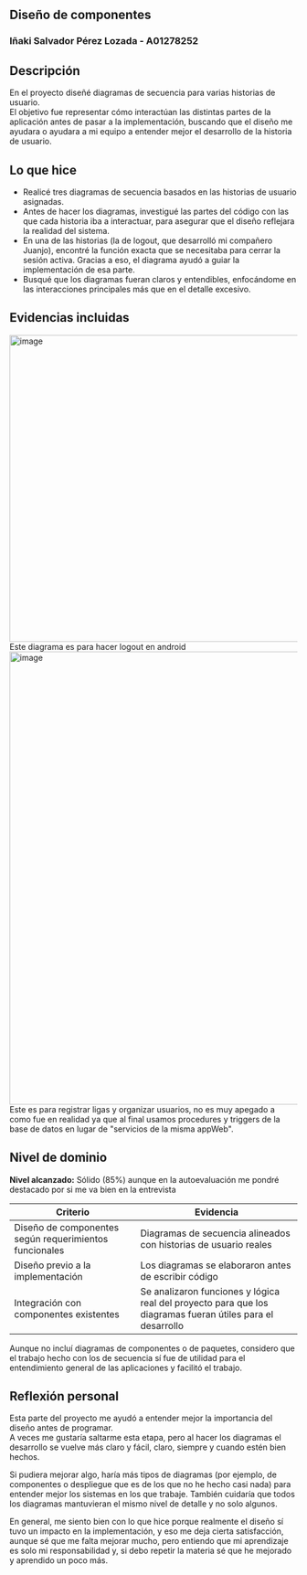 ## Diseño de componentes
### Iñaki Salvador Pérez Lozada - A01278252

## Descripción 
En el proyecto diseñé diagramas de secuencia para varias historias de usuario.  
El objetivo fue representar cómo interactúan las distintas partes de la aplicación antes de pasar a la implementación, buscando que el diseño me ayudara o ayudara a mi equipo a entender mejor el desarrollo de la historia de usuario.

## Lo que hice
- Realicé tres diagramas de secuencia basados en las historias de usuario asignadas.  
- Antes de hacer los diagramas, investigué las partes del código con las que cada historia iba a interactuar, para asegurar que el diseño reflejara la realidad del sistema.  
- En una de las historias (la de logout, que desarrolló mi compañero Juanjo), encontré la función exacta que se necesitaba para cerrar la sesión activa. Gracias a eso, el diagrama ayudó a guiar la implementación de esa parte.  
- Busqué que los diagramas fueran claros y entendibles, enfocándome en las interacciones principales más que en el detalle excesivo.

## Evidencias incluidas
<img width="1471" height="537" alt="image" src="https://github.com/user-attachments/assets/cbffa353-25d0-46e0-bb07-97c1e3456923" />
Este diagrama es para hacer logout en android
<img width="2048" height="793" alt="image" src="https://github.com/user-attachments/assets/f3640602-c7d0-47cd-973d-b46b256c7140" />
Este es para registrar ligas y organizar usuarios, no es muy apegado a como fue en realidad ya que al final usamos procedures y triggers de la base de datos en lugar de "servicios de la misma appWeb".




## Nivel de dominio
**Nivel alcanzado:** Sólido (85%)
aunque en la autoevaluación me pondré destacado por si me va bien en la entrevista

| Criterio | Evidencia |
|-----------|------------|
| Diseño de componentes según requerimientos funcionales | Diagramas de secuencia alineados con historias de usuario reales |
| Diseño previo a la implementación | Los diagramas se elaboraron antes de escribir código |
| Integración con componentes existentes | Se analizaron funciones y lógica real del proyecto para que los diagramas fueran útiles para el desarrollo |

Aunque no incluí diagramas de componentes o de paquetes, considero que el trabajo hecho con los de secuencia sí fue de utilidad para el entendimiento general de las aplicaciones y facilitó el trabajo.

## Reflexión personal
Esta parte del proyecto me ayudó a entender mejor la importancia del diseño antes de programar.  
A veces me gustaría saltarme esta etapa, pero al hacer los diagramas el desarrollo se vuelve más claro y fácil, claro, siempre y cuando estén bien hechos.  

Si pudiera mejorar algo, haría más tipos de diagramas (por ejemplo, de componentes o despliegue que es de los que no he hecho casi nada) para entender mejor los sistemas en los que trabaje. También cuidaría que todos los diagramas mantuvieran el mismo nivel de detalle y no solo algunos.  

En general, me siento bien con lo que hice porque realmente el diseño sí tuvo un impacto en la implementación, y eso me deja cierta satisfacción, aunque sé que me falta mejorar mucho, pero entiendo que mi aprendizaje es solo mi responsabilidad y, si debo repetir la materia sé que he mejorado y aprendido un poco más.
